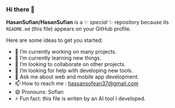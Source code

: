 ### Hi there 👋


**HasanSufian/HasanSufian** is a ✨ _special_ ✨ repository because its `README.md` (this file) appears on your GitHub profile.

Here are some ideas to get you started:

- 🔭 I’m currently working on many projects.
- 🌱 I’m currently learning new things.
- 👯 I’m looking to collaborate on other projects.
- 🤔 I’m looking for help with developing new tools.
- 💬 Ask me about web and mobile app development.
- 📫 How to reach me : hassansofean37@gmail.com
- 😄 Pronouns: Sofian
- ⚡ Fun fact: this file is writen by an AI tool I developed.
